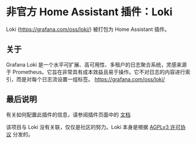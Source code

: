 # 非官方 Home Assistant 插件：Loki

Loki (<https://grafana.com/oss/loki/>) 被打包为 Home Assistant 插件。

## 关于

Grafana Loki 是一个水平可扩展、高可用性、多租户的日志聚合系统，灵感来源于 Prometheus。它旨在非常具有成本效益且易于操作。它不对日志的内容进行索引，而是对每个日志流设置一组标签。 <https://grafana.com/oss/loki/>

## 最后说明

有关如何配置此插件的信息，请参阅插件页面中的
[文档](DOCS.md)

该项目与 Loki 没有关联，仅仅是社区的努力。Loki 本身是根据
[AGPLv3 许可协议](https://www.gnu.org/licenses/agpl-3.0.de.html) 分发的。